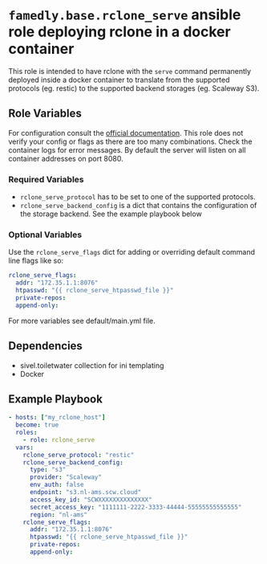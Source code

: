 # `famedly.base.rclone_serve` ansible role deploying rclone in a docker container

This role is intended to have rclone with the `serve` command permanently deployed inside a docker container to
translate from the supported protocols (eg. restic) to the supported backend storages (eg. Scaleway S3).

## Role Variables
For configuration consult the [official documentation](https://rclone.org/commands/rclone_serve/).
This role does not verify your config or flags as there are too many combinations.
Check the container logs for error messages.
By default the server will listen on all container addresses on port 8080.

### Required Variables
- `rclone_serve_protocol` has to be set to one of the supported protocols.
- `rclone_serve_backend_config` is a dict that contains the configuration of the storage backend.
  See the example playbook below

### Optional Variables
Use the `rclone_serve_flags` dict for adding or overriding default command line flags like so:

```yaml
rclone_serve_flags:
  addr: "172.35.1.1:8076"
  htpasswd: "{{ rclone_serve_htpasswd_file }}"
  private-repos:
  append-only:
```

For more variables see default/main.yml file.

## Dependencies
- sivel.toiletwater collection for ini templating
- Docker

## Example Playbook
```yaml
- hosts: ["my_rclone_host"]
  become: true
  roles:
    - role: rclone_serve
  vars:
    rclone_serve_protocol: "restic"
    rclone_serve_backend_config:
      type: "s3"
      provider: "Scaleway"
      env_auth: false
      endpoint: "s3.nl-ams.scw.cloud"
      access_key_id: "SCWXXXXXXXXXXXXXX"
      secret_access_key: "1111111-2222-3333-44444-55555555555555"
      region: "nl-ams"
    rclone_serve_flags:
      addr: "172.35.1.1:8076"
      htpasswd: "{{ rclone_serve_htpasswd_file }}"
      private-repos:
      append-only:
```
